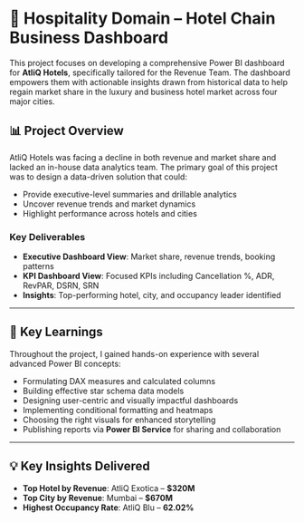 # 🏨 Hospitality Domain – Hotel Chain Business Dashboard

This project focuses on developing a comprehensive Power BI dashboard for **AtliQ Hotels**, specifically tailored for the Revenue Team. The dashboard empowers them with actionable insights drawn from historical data to help regain market share in the luxury and business hotel market across four major cities.

## 📊 Project Overview

AtliQ Hotels was facing a decline in both revenue and market share and lacked an in-house data analytics team. The primary goal of this project was to design a data-driven solution that could:

- Provide executive-level summaries and drillable analytics
- Uncover revenue trends and market dynamics
- Highlight performance across hotels and cities

### Key Deliverables

- **Executive Dashboard View**: Market share, revenue trends, booking patterns
- **KPI Dashboard View**: Focused KPIs including Cancellation %, ADR, RevPAR, DSRN, SRN
- **Insights**: Top-performing hotel, city, and occupancy leader identified

---

## 🧠 Key Learnings

Throughout the project, I gained hands-on experience with several advanced Power BI concepts:

- Formulating DAX measures and calculated columns
- Building effective star schema data models
- Designing user-centric and visually impactful dashboards
- Implementing conditional formatting and heatmaps
- Choosing the right visuals for enhanced storytelling
- Publishing reports via **Power BI Service** for sharing and collaboration

----

## 💡 Key Insights Delivered

- **Top Hotel by Revenue**: AtliQ Exotica – **$320M**
- **Top City by Revenue**: Mumbai – **$670M**
- **Highest Occupancy Rate**: AtliQ Blu – **62.02%**
